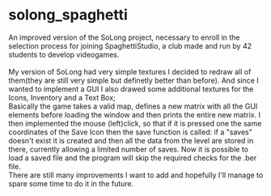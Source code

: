 # solong_spaghetti

An improved version of the SoLong project, necessary to enroll in the selection process for joining SpaghettiStudio, a club made and run by 42 students to develop videogames.<br /> <br />
My version of SoLong had very simple textures I decided to redraw all of them(they are still very simple but definetly better than before).
And since I wanted to implement a GUI I also drawed some additional textures for the Icons, Inventory and a Text Box;<br />
Basically the game takes a valid map, defines a new matrix with all the GUI elements before loading the window and then prints the entire new matrix.
I then implemented the mouse (left)click, so that if it is pressed one the same coordinates of the Save Icon then the save function is called: 
if a "saves" doesn't exist it is created and then all the data from the level are stored in there, currently allowing a limited number of saves.
Now it is possible to load a saved file and the program will skip the required checks for the .ber file.<br />
There are still many improvements I want to add and hopefully I'll manage to spare some time to do it in the future.
